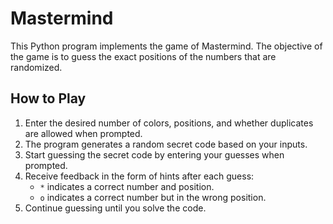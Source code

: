 # Mastermind

This Python program implements the game of Mastermind. The objective of the game is to guess the exact positions of the numbers that are randomized.

## How to Play

1. Enter the desired number of colors, positions, and whether duplicates are allowed when prompted.
2. The program generates a random secret code based on your inputs.
3. Start guessing the secret code by entering your guesses when prompted.
4. Receive feedback in the form of hints after each guess:
   - `*` indicates a correct number and position.
   - `o` indicates a correct number but in the wrong position.
5. Continue guessing until you solve the code.